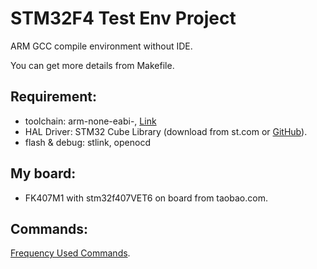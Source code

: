# STM32F4 Test Env Project

  ARM GCC compile environment without IDE.

  You can get more details from Makefile.


## Requirement:
  * toolchain: arm-none-eabi-, [Link](https://developer.arm.com/tools-and-software/open-source-software/developer-tools/gnu-toolchain/gnu-rm/downloads)
  * HAL Driver: STM32 Cube Library (download from st.com or [GitHub](https://github.com/STMicroelectronics/STM32CubeF4)).
  * flash & debug: stlink, openocd 


## My board:
  * FK407M1 with stm32f407VET6 on board from taobao.com.

## Commands:

  [Frequency Used Commands](command.md).
